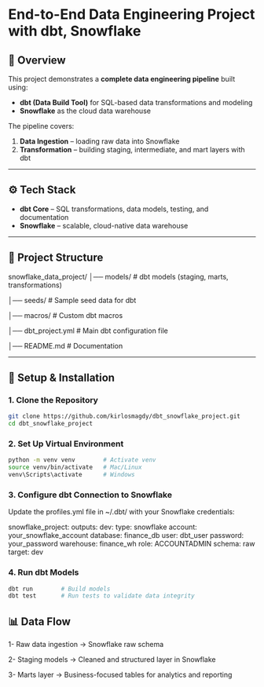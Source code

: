 # End-to-End Data Engineering Project with dbt, Snowflake 

## 📌 Overview
This project demonstrates a **complete data engineering pipeline** built using:
- **dbt (Data Build Tool)** for SQL-based data transformations and modeling
- **Snowflake** as the cloud data warehouse


The pipeline covers:
1. **Data Ingestion** – loading raw data into Snowflake  
2. **Transformation** – building staging, intermediate, and mart layers with dbt  

---

## ⚙️ Tech Stack
- **dbt Core** – SQL transformations, data models, testing, and documentation  
- **Snowflake** – scalable, cloud-native data warehouse  

---

## 📂 Project Structure
snowflake_data_project/
│── models/ # dbt models (staging, marts, transformations)

│── seeds/ # Sample seed data for dbt

│── macros/ # Custom dbt macros

│── dbt_project.yml # Main dbt configuration file

│── README.md # Documentation


---

## 🚀 Setup & Installation

### 1. Clone the Repository

```bash
git clone https://github.com/kirlosmagdy/dbt_snowflake_project.git
cd dbt_snowflake_project
```

### 2. Set Up Virtual Environment

```bash
python -m venv venv        # Activate venv
source venv/bin/activate   # Mac/Linux
venv\Scripts\activate      # Windows
```

### 3. Configure dbt Connection to Snowflake

Update the profiles.yml file in ~/.dbt/ with your Snowflake credentials:

snowflake_project:
  outputs:
    dev:
      type: snowflake
      account: your_snowflake_account
      database: finance_db
      user: dbt_user
      password: your_password
      warehouse: finance_wh
      role: ACCOUNTADMIN
      schema: raw
  target: dev


### 4. Run dbt Models

```bash
dbt run        # Build models
dbt test       # Run tests to validate data integrity
```

## 📊 Data Flow

1- Raw data ingestion → Snowflake raw schema

2- Staging models → Cleaned and structured layer in Snowflake

3- Marts layer → Business-focused tables for analytics and reporting
